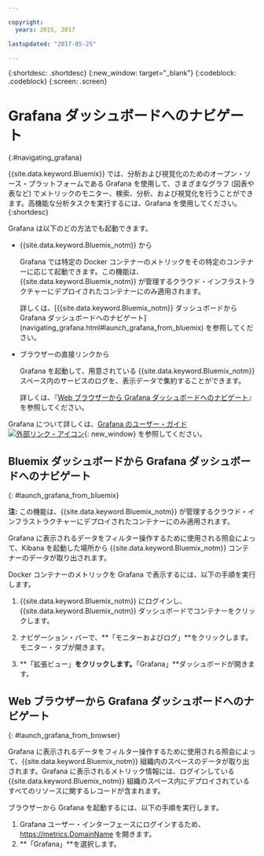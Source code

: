 ```yaml
---

copyright:
  years: 2015, 2017

lastupdated: "2017-05-25"

---
```



{:shortdesc: .shortdesc}
{:new_window: target="_blank"}
{:codeblock: .codeblock}
{:screen: .screen}

# Grafana ダッシュボードへのナビゲート
{:#navigating_grafana}

{{site.data.keyword.Bluemix}} では、分析および視覚化のためのオープン・ソース・プラットフォームである Grafana を使用して、さまざまなグラフ (図表や表など) でメトリックのモニター、検索、分析、および視覚化を行うことができます。高機能な分析タスクを実行するには、Grafana を使用してください。
{:shortdesc}

Grafana は以下のどの方法でも起動できます。

* {{site.data.keyword.Bluemix_notm}} から

    Grafana では特定の Docker コンテナーのメトリックをその特定のコンテナーに応じて起動できます。この機能は、{{site.data.keyword.Bluemix_notm}} が管理するクラウド・インフラストラクチャーにデプロイされたコンテナーにのみ適用されます。 
    
    詳しくは、[{{site.data.keyword.Bluemix_notm}} ダッシュボードから Grafana ダッシュボードへのナビゲート] (navigating_grafana.html#launch_grafana_from_bluemix) を参照してください。

* ブラウザーの直接リンクから

    Grafana を起動して、用意されている {{site.data.keyword.Bluemix_notm}} スペース内のサービスのログを、表示データで集約することができます。
    
    詳しくは、『[Web ブラウザーから Grafana ダッシュボードへのナビゲート](navigating_grafana.html#launch_grafana_from_browser)』を参照してください。
    
Grafana について詳しくは、[Grafana のユーザー・ガイド ![外部リンク・アイコン](../../../icons/launch-glyph.svg "外部リンク・アイコン")](http://docs.grafana.org/guides/getting_started/){: new_window} を参照してください。


##  Bluemix ダッシュボードから Grafana ダッシュボードへのナビゲート
{: #launch_grafana_from_bluemix}

**注:** この機能は、{{site.data.keyword.Bluemix_notm}} が管理するクラウド・インフラストラクチャーにデプロイされたコンテナーにのみ適用されます。 

Grafana に表示されるデータをフィルター操作するために使用される照会によって、Kibana を起動した場所から {{site.data.keyword.Bluemix_notm}} コンテナーのデータが取り出されます。 

Docker コンテナーのメトリックを Grafana で表示するには、以下の手順を実行します。

1. {{site.data.keyword.Bluemix_notm}} にログインし、{{site.data.keyword.Bluemix_notm}} ダッシュボードでコンテナーをクリックします。 
    
2. ナビゲーション・バーで、**「モニターおよびログ」**をクリックします。モニター・タブが開きます。 
    
3. **「拡張ビュー」**をクリックします。**「Grafana」**ダッシュボードが開きます。


##  Web ブラウザーから Grafana ダッシュボードへのナビゲート
{: #launch_grafana_from_browser}

Grafana に表示されるデータをフィルター操作するために使用される照会によって、{{site.data.keyword.Bluemix_notm}} 組織内のスペースのデータが取り出されます。Grafana に表示されるメトリック情報には、ログインしている {{site.data.keyword.Bluemix_notm}} 組織のスペース内にデプロイされているすべてのリソースに関するレコードが含まれます。

ブラウザーから Grafana を起動するには、以下の手順を実行します。

1. Grafana ユーザー・インターフェースにログインするため、[https://metrics.<span class="keyword" data-hd-keyref="DomainName">DomainName</span>](https://metrics.{DomainName}) を開きます。
2. **「Grafana」**を選択します。
     

